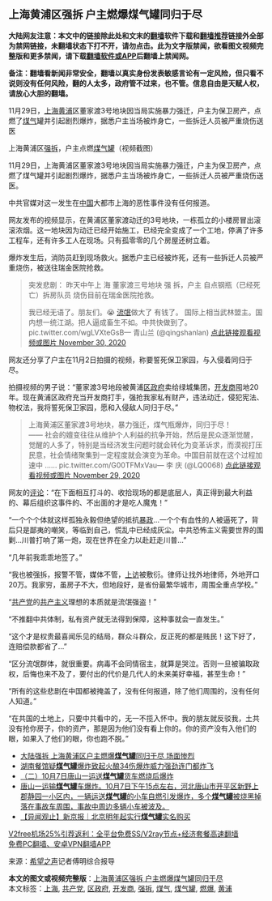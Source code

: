  <h2>上海黄浦区强拆 户主燃爆煤气罐同归于尽</h2> <p class="notice"><b>大陆网友注意：本文中的链接除此处和文末的<a href="https://github.com/bannedbook/fanqiang" >翻墙</a>软件下载和<a href="https://github.com/killgcd/justmysocks/blob/master/README.md">翻墙推荐</a>链接外全部为禁网链接，未翻墙状态下打不开，请勿点击。此为文字版禁闻，欲看图文视频完整版和更多禁闻，请下载<a href="https://github.com/bannedbook/fanqiang">翻墙软件或APP</a>后翻墙上禁闻网。</p><p>备注：翻墙看新闻非常安全，翻墙以真实身份发表敏感言论有一定风险，但只看不说则没有任何风险，翻的人太多，政府管不过来，也不管。信息自由是天赋人权，请放心大胆的翻墙。</b></p>  <div class="entry"> <p id="summary">11月29日，<a href="https://www.bannedbook.org/bnews/tag/%e4%b8%8a%e6%b5%b7/" class="st_tag internal_tag" rel="tag" title="标签 上海 下的日志">上海</a><a href="https://www.bannedbook.org/bnews/tag/%e9%bb%84%e6%b5%a6/" class="st_tag internal_tag" rel="tag" title="标签 黄浦 下的日志">黄浦</a>区董家渡3号地块因当局实施暴力强迁，户主为保卫房产，点燃了<a href="https://www.bannedbook.org/bnews/tag/%E7%85%A4%E6%B0%94/" class="st_tag internal_tag" rel="tag" title="标签 煤气 下的日志">煤气</a>罐并引起剧烈爆炸，据悉户主当场被炸身亡，一些拆迁人员被严重烧伤送医</p> <p id="conimg">上海黄浦区<a href="https://www.bannedbook.org/bnews/tag/%e5%bc%ba%e6%8b%86/" class="st_tag internal_tag" rel="tag" title="标签 强拆 下的日志">强拆</a>，户主点燃<a href="https://www.bannedbook.org/bnews/tag/%E7%85%A4%E6%B0%94%E7%BD%90/" class="st_tag internal_tag" rel="tag" title="标签 煤气罐 下的日志">煤气罐</a>（视频截图）</p> <p>11月29日，上海黄浦区董家渡3号地块因当局实施暴力强迁，户主为保卫房产，点燃了煤气罐并引起剧烈爆炸，据悉户主当场被炸身亡，一些拆迁人员被严重烧伤送医。</p> <p>中共官媒对这一发生在<span class='wp_keywordlink_affiliate'><a href="https://www.bannedbook.org/" title="中国" target="_blank">中国</a></span>大都市上海的恶性事件没有任何报道。</p> <p>网友发布的视频显示，在黄浦区董家渡动迁的3号地块，一栋孤立的小楼房冒出滚滚浓烟。这一地块因为动迁已经开始施工，已经完全变成了一个工地，停满了许多工程车，还有许多工人在现场。只有孤零零的几个房屋还树立着。</p>  <p>爆炸发生后，消防员赶到现场救火。据悉户主已经被炸死，还有一些拆迁人员被严重烧伤，被送往瑞金医院抢救。</p> <blockquote><p>突发悲剧： 昨天中午上 海 董家渡三号地块 强 拆，户主 自点钢瓶（已经死亡）拆房队员 烧伤目前在瑞金医院抢救。</p> <p>我已经无语了。朋友们。😭 <span class='wp_keywordlink'><a href="https://www.bannedbook.org/forum11/topic282.html" title="禁片：评中国共产党的流氓本性" target="_blank">流氓</a></span>做大了 有钱了。 国际上相当武林盟主。国内想一统江湖。把人逼成畜生不如。中共快做到了。 pic.twitter.com/wgLVXteGsB— 青山兰 (@qingshanlan) <a href="https://twitter.com/qingshanlan/status/1333253771707756544?ref_src=twsrc%5Etfw">点此链接观看视频或图片 November 30, 2020</a></p></blockquote> <p>网友还分享了户主在11月2日拍摄的视频，称要誓死保卫家园，与入侵着同归于尽。</p> <p>拍摄视频的男子说：“董家渡3号地段被黄浦<a href="https://www.bannedbook.org/bnews/tag/%E5%8C%BA%E6%94%BF%E5%BA%9C/" class="st_tag internal_tag" rel="tag" title="标签 区政府 下的日志">区政府</a>卖给绿城集团，<a href="https://www.bannedbook.org/bnews/tag/%e5%bc%80%e5%8f%91%e5%95%86/" class="st_tag internal_tag" rel="tag" title="标签 开发商 下的日志">开发商</a>囤地20年。现在黄浦区政府充当开发商打手，强抢我家私有财产，违法动迁，侵犯宪法、物权法，我将誓死保卫家园，愿和入侵敌人同归于尽。”</p>  <blockquote><p>上海黄浦区董家渡3号地块，暴力强迁，煤气瓶爆炸，同归于尽！<br />—— 社会的嬗变往往从维护个人利益的抗争开始，然后是民众逐渐觉醒，觉醒的人多了，特别是当经济发生问题时就会转化为变革诉求，而漠视打压民意，社会情绪聚集到一定程度就会演变为革命。中国目前就在这个过程加速中 &#8230;&#8230; pic.twitter.com/G00TFMxVau— 李 庆 (@LQ0068) <a href="https://twitter.com/LQ0068/status/1333079810294235137?ref_src=twsrc%5Etfw">点此链接观看视频或图片 November 29, 2020</a></p></blockquote> <p>网友的<span class='wp_keywordlink_affiliate'><a href="https://www.bannedbook.org/bnews/comments/" title="新闻评论" target="_blank">评论</a></span>：“在下面相互打斗的、收拾现场的都是底层人，真正得到最大利益的、幕后组织这事件的、不出面的才是吃人魔鬼！”</p> <p>“一个个个体就这样孤独永毅但绝望的抵抗<span class='wp_keywordlink'><a href="https://www.bannedbook.org/forum11/topic276.html" title="禁片：评中国共产党的暴政" target="_blank">暴政</a></span>…一个个有血性的人被逼死了，背后只是鄙夷的嘲笑，等临到自己，慌乱中已经成灰尘。中共恐怖主义需要世界的围剿…川普打响了第一炮，现在世界在全力以赴赶走川普…”</p> <p>“几年前我乖乖地签了。”</p> <p>“我也被强拆，报警不管，媒体不管，<span class='wp_keywordlink_affiliate'><a href="https://www.bannedbook.org/bnews/weiquan/" title="上访" target="_blank">上访</a></span>被敷衍。律师让找外地律师，外地开口20万。我家穷，虽房子不大，但地段好，是省份最繁华城市，周围全重点学校。”</p>  <p>“<a href="https://www.bannedbook.org/bnews/tag/%e5%85%b1%e4%ba%a7%e5%85%9a/" class="st_tag internal_tag" rel="tag" title="标签 共产党 下的日志">共产党</a>的<span class='wp_keywordlink'><a href="https://www.bannedbook.org/forum2/topic6177.html" title="《共产主义的终极目的》" target="_blank">共产主义</a></span>理想的本质就是流氓强盗！”</p> <p>“不推翻中共体制，私有资产就无法得到保障，这种事就会一直发生。”</p> <p>“这个才是权贵最喜闻乐见的结局，群众斗群众，反正死的都是贱民！这下好了，连赔偿款都省了&#8230;”</p> <p>“区分流氓群体，就很重要。病毒不会同情宿主，就算是哭泣。否则一旦被骗取政权，后悔也来不及了，要付出的代价是几代人的未来美好幸福，甚至生命！”</p> <p>“所有的这些悲剧在中国都被掩盖了，没有任何报道，除了他们周围的，没有任何人知道。”</p>  <p>“在共国的土地上，只要中共看中的，无一不揽入怀中。我的朋友就反驳我，土共没有抢你房子，你的资产，那是因为他们没有看上你的。你的资产没有入他们的眼，如果入了他们的眼，你也跑不脱。”</p> <ul class='op-related-articles' title='相关阅读'> <li><a href='https://www.bannedbook.org/bnews/cbnews/20201201/1439734.html' target='_blank'>大陆强拆 上海黄浦区户主燃爆<b>煤气罐</b>同归于尽 场面惨烈</a></li> <li><a href='https://www.bannedbook.org/bnews/baitai/20201119/1433642.html' target='_blank'>湖南餐馆疑<b>煤气罐</b>爆炸致起火酿34伤爆炸威力强劲连门都炸飞</a></li> <li><a href='https://www.bannedbook.org/bnews/bannedvideo/20201008/1410331.html' target='_blank'>（二）10月7日唐山一运送<b>煤气罐</b>货车燃烧后爆炸</a></li> <li><a href='https://www.bannedbook.org/bnews/bannedvideo/20201008/1410323.html' target='_blank'>唐山一运输<b>煤气罐</b>车爆炸。10月7日下午15点左右，河北唐山市开平区新野上郡静园一小区内，一辆运送<b>煤气罐</b>的小车自燃引发爆炸，多个<b>煤气罐</b>被烧黑掉落在事故车周围，事故中周边多辆小车被波及。</a></li> <li><a href='https://www.bannedbook.org/bnews/baitai/20200929/1404835.html' target='_blank'>【异闻观止】新京报｜北京明年起实行<b>煤气罐</b>实名购买</a></li> </ul> <p class="texttj"> <a href="https://www.bannedbook.org/forum23/topic22702.html" target="_blank">V2free机场25%引荐返利：全平台免费SS/V2ray节点+经济套餐高速翻墙</a><br/> <a href="https://github.com/bannedbook/fanqiang/wiki/%E7%A6%81%E9%97%BB%E7%BD%91%E5%AE%89%E5%8D%93%E7%BF%BB%E5%A2%99%E6%96%B0%E9%97%BBAPP" target="_blank">免费PC翻墙、安卓VPN翻墙APP</a></p><p> 来源：<span class='wp_keywordlink_affiliate'><a href="https://www.soundofhope.org" title="希望之声" target="_blank">希望之声</a></span>记者傅明综合报导 </p><a name='sharetosocial'></a>       <div><b>本文的图文或视频完整版</b>：<a href='https://www.bannedbook.org/bnews/cbnews/20201201/1439806.html'>上海黄浦区强拆 户主燃爆煤气罐同归于尽</a></div>  </div><!--END ENTRY--> <div class="postfooter"> <div>本文标签：<a href="https://www.bannedbook.org/bnews/tag/%e4%b8%8a%e6%b5%b7/" rel="tag">上海</a>, <a href="https://www.bannedbook.org/bnews/tag/%e5%85%b1%e4%ba%a7%e5%85%9a/" rel="tag">共产党</a>, <a href="https://www.bannedbook.org/bnews/tag/%E5%8C%BA%E6%94%BF%E5%BA%9C/" rel="tag">区政府</a>, <a href="https://www.bannedbook.org/bnews/tag/%e5%bc%80%e5%8f%91%e5%95%86/" rel="tag">开发商</a>, <a href="https://www.bannedbook.org/bnews/tag/%e5%bc%ba%e6%8b%86/" rel="tag">强拆</a>, <a href="https://www.bannedbook.org/bnews/tag/%E7%85%A4%E6%B0%94/" rel="tag">煤气</a>, <a href="https://www.bannedbook.org/bnews/tag/%E7%85%A4%E6%B0%94%E7%BD%90/" rel="tag">煤气罐</a>, <a href="https://www.bannedbook.org/bnews/tag/%E7%87%83%E7%88%86/" rel="tag">燃爆</a>, <a href="https://www.bannedbook.org/bnews/tag/%e9%bb%84%e6%b5%a6/" rel="tag">黄浦</a></div>  </div><!--END POSTFOOTER--> 